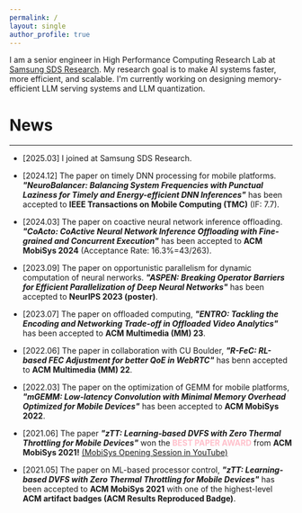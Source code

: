 ```yaml
---
permalink: /
layout: single
author_profile: true
---
```


I am a senior engineer in High Performance Computing Research Lab at [Samsung SDS Research](https://www.samsungsds.com/en/technology-research/research-areas.html). My research goal is to make AI systems faster, more efficient, and scalable. I'm currently working on designing memory-efficient LLM serving systems and LLM quantization.

# News
---
* [2025.03] I joined at Samsung SDS Research.

* [2024.12] The paper on timely DNN processing for mobile platforms. ***"NeuroBalancer: Balancing System Frequencies with Punctual Laziness for Timely and Energy-efficient DNN Inferences"*** has been accepted to **IEEE Transactions on Mobile Computing (TMC)** (IF: 7.7).

* [2024.03] The paper on coactive neural network inference offloading. ***"CoActo: CoActive Neural Network Inference Offloading with Fine-grained and Concurrent Execution"*** has been accepted to **ACM MobiSys 2024** (Acceptance Rate: 16.3%=43/263).

* [2023.09] The paper on opportunistic parallelism for dynamic computation of neural nerworks. ***"ASPEN: Breaking Operator Barriers for Efficient Parallelization of Deep Neural Networks"*** has been accepted to **NeurIPS 2023 (poster)**.

* [2023.07] The paper on offloaded computing, ***"ENTRO: Tackling the Encoding and Networking Trade-off in Offloaded Video Analytics"*** has been accepted to **ACM Multimedia (MM) 23**.

* [2022.06] The paper in collaboration with CU Boulder, ***"R-FeC: RL-based FEC Adjustment for better QoE in WebRTC"*** has benn accepted to **ACM Multimedia (MM) 22**.

* [2022.03] The paper on the optimization of GEMM for mobile platforms, ***"mGEMM: Low-latency Convolution with Minimal Memory Overhead Optimized for Mobile Devices"*** has been accepted to **ACM MobiSys 2022**.

* [2021.06] The paper ***"zTT: Learning-based DVFS with Zero Thermal Throttling for Mobile Devices"*** won the <span style="color:pink">**BEST PAPER AWARD**</span> from **ACM MobiSys 2021!** [(MobiSys Opening Session in YouTube)](https://www.youtube.com/watch?v=8xZwTqNcRkg&t=331s)
* [2021.05] The paper on ML-based processor control, ***"zTT: Learning-based DVFS with Zero Thermal Throttling for Mobile Devices"*** has been accepted to **ACM MobiSys 2021** with one of the highest-level **ACM artifact badges (ACM Results Reproduced Badge)**.
